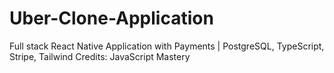 # Uber-Clone-Application
Full stack React Native Application with Payments | PostgreSQL, TypeScript, Stripe, Tailwind
Credits: JavaScript Mastery 
